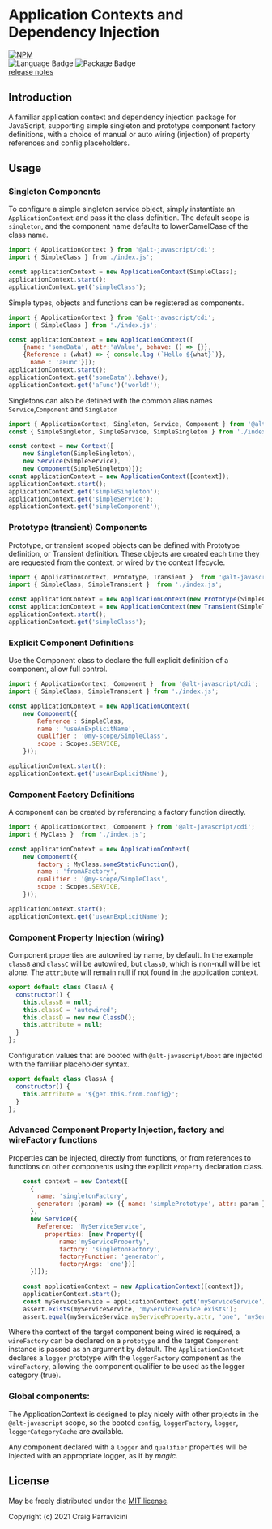 Application Contexts and Dependency Injection
=============================================================

[![NPM](https://nodei.co/npm/@alt-javascript/cdi.svg?downloads=true&downloadRank=true)](https://nodei.co/npm/@alt-javascript/cdi/)
<br/>
![Language Badge](https://img.shields.io/github/languages/top/alt-javascript/cdi)
![Package Badge](https://img.shields.io/npm/v/@alt-javascript/cdi) <br/>
[release notes](https://github.com/alt-javascript/cdi/blob/main/History.md)

<a name="intro">Introduction</a>
--------------------------------

A familiar application context and dependency injection package for JavaScript, supporting simple
singleton and prototype component factory definitions, with a choice of manual or auto
wiring (injection) of property references and config placeholders.

<a name="usage">Usage</a>
--------------------------------

### Singleton Components

To configure a simple singleton service object, simply instantiate an `ApplicationContext` and pass it
the class definition. The default scope is `singleton`, and the component name defaults to lowerCamelCase
of the class name.

```javascript
import { ApplicationContext } from '@alt-javascript/cdi';
import { SimpleClass } from'./index.js';

const applicationContext = new ApplicationContext(SimpleClass);
applicationContext.start();
applicationContext.get('simpleClass');
```
Simple types, objects and functions can be registered as components.

```javascript
import { ApplicationContext } from '@alt-javascript/cdi';
import { SimpleClass } from './index.js';

const applicationContext = new ApplicationContext([
    {name: 'someData', attr:'aValue', behave: () => {}},
    {Reference : (what) => { console.log (`Hello ${what}`)},
      name : 'aFunc'}]);
applicationContext.start();
applicationContext.get('someData').behave();
applicationContext.get('aFunc')('world!');
```

Singletons can also be defined with the common alias names `Service`,`Component` and `Singleton`

```javascript
import { ApplicationContext, Singleton, Service, Component } from '@alt-javascript/cdi';
const { SimpleSingleton, SimpleService, SimpleSingleton } from './index.js';

const context = new Context([
    new Singleton(SimpleSingleton), 
    new Service(SimpleService),
    new Component(SimpleSingleton)]);
const applicationContext = new ApplicationContext([context]);
applicationContext.start();
applicationContext.get('simpleSingleton');
applicationContext.get('simpleService');
applicationContext.get('simpleComponent');
```
### Prototype (transient) Components

Prototype, or transient scoped objects can be defined with Prototype definition, or Transient definition.  These
objects are created each time they are requested from the context, or wired by the context lifecycle.

```javascript
import { ApplicationContext, Prototype, Transient }  from '@alt-javascript/cdi';
import { SimpleClass, SimpleTransient }  from './index.js';

const applicationContext = new ApplicationContext(new Prototype(SimpleClass));
const applicationContext = new ApplicationContext(new Transient(SimpleTransient));
applicationContext.start();
applicationContext.get('simpleClass');
```

### Explicit Component Definitions

Use the Component class to declare the full explicit definition of a component, allow full control.

```javascript
import { ApplicationContext, Component }  from '@alt-javascript/cdi';
import { SimpleClass, SimpleTransient } from './index.js';

const applicationContext = new ApplicationContext(
    new Component({
        Reference : SimpleClass,
        name : 'useAnExplicitName',
        qualifier : '@my-scope/SimpleClass',
        scope : Scopes.SERVICE,
    }));

applicationContext.start();
applicationContext.get('useAnExplicitName');
```

### Component Factory Definitions

A component can be created by referencing a factory function directly.

```javascript
import { ApplicationContext, Component } from '@alt-javascript/cdi';
import { MyClass }  from './index.js';

const applicationContext = new ApplicationContext(
    new Component({
        factory : MyClass.someStaticFunction(),
        name : 'fromAFactory',
        qualifier : '@my-scope/SimpleClass',
        scope : Scopes.SERVICE,
    }));

applicationContext.start();
applicationContext.get('useAnExplicitName');
```
### Component Property Injection (wiring)

Component properties are autowired by name, by default.  In the example `classB` and `classC`  will be autowired,
but `classD`, which is non-null will be let alone.  The `attribute` will remain null if not found in the application
context.

```javascript
export default class ClassA {
  constructor() {
    this.classB = null;
    this.classC = 'autowired';
    this.classD = new new ClassD();
    this.attribute = null;
  }
};
```

Configuration values that are booted with `@alt-javascript/boot` are injected with the familiar placeholder syntax.

```javascript
export default class ClassA {
  constructor() {
    this.attribute = '${get.this.from.config}';
  }
};
```

### Advanced Component Property Injection, factory and wireFactory functions

Properties can be injected, directly from functions, or from references to functions on other components using
the explicit `Property` declaration class.

```javascript
    const context = new Context([
      {
        name: 'singletonFactory',
        generator: (param) => ({ name: 'simplePrototype', attr: param }),
      },
      new Service({
        Reference: 'MyServiceService',
          properties: [new Property({
              name:'myServiceProperty',
              factory: 'singletonFactory',
              factoryFunction: 'generator',
              factoryArgs: 'one'})]
      })]);

    const applicationContext = new ApplicationContext([context]);
    applicationContext.start();
    const myServiceService = applicationContext.get('myServiceService');
    assert.exists(myServiceService, 'myServiceService exists');
    assert.equal(myServiceService.myServiceProperty.attr, 'one', 'myServiceService.myServiceProperty.attr == one');
```

Where the context of the target component being wired is required, a `wireFactory` can be declared on a `prototype`
and the target `Component` instance is passed as an argument by default.  The `ApplicationContext` declares a 
`logger` prototype with the `loggerFactory` component as the `wireFactory`, allowing the component qualifier to be
used as the logger category (true).

### Global components: 

The ApplicationContext is designed to  play nicely with other projects in the `@alt-javascript` scope, so the
booted `config`, `loggerFactory`, `logger`, `loggerCategoryCache` are available.  

Any component declared with a `logger` and `qualifier` properties will be injected with an appropriate logger,
as if by _magic_.

<a name="license">License</a>
-----------------------------

May be freely distributed under the [MIT license](https://raw.githubusercontent.com/alt-javascript/cdi/main/LICENSE).

Copyright (c) 2021 Craig Parravicini    
